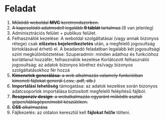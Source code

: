 # Feladat

1. ~~Működő weboldal **MVC** keretrendszerben.~~
2. ~~A kapcsolódó adatmodell legalább **9 táblát** tartalmaz.~~(8 van jelenleg)
3. Adminisztrációs felület + publikus felület.
4. Felhasználók kezelése: A weboldal szolgáltatásai (vagy annak bizonyos rétege) csak **előzetes
bejelentkeztetés** után, a megfelelő jogosultság birtoklásával érhető el. A beadandó feladatban legalább két jogosultsági szint megkülönböztetése:
Szuperadmin: minden adathoz és funkcióhoz korlátlanul hozzáfér, felhasználók kezelése Korlátozott felhasználói jogosultság: az adatok bizonyos köréhez és/vagy bizonyos szolgáltatásokhoz fér hozzá
5. ~~**Kimenetek generálása**: a web alkalmazás valamely funkcióiban kimeneti fájlokat generál (.csv, .pdf, stb.)~~
6. **Importálási lehetőség** támogatása: az adatok kezelése során bizonyos adatcsoportok importálása biztosított megfelelő felépítésű fájlból.
7. ~~**Reszponzív design**: a webalkalmazás egyaránt működik asztali gépen/táblagépen/mobil készüléken.~~
8. ~~**CSS** alkalmazása~~
9. Fájlkezelés: az oldalon keresztül kell **fájlokat fel/le** tölteni.